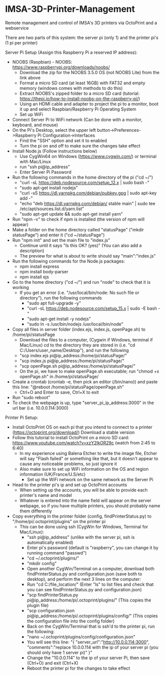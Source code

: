 # IMSA-3D-Printer-Management
Remote management and control of IMSA's 3D printers via OctoPrint and a webservice

There are two parts of this system: the server pi (only 1) and the printer pi's (1 pi per printer)

Server Pi Setup (Assign this Raspberry Pi a reserved IP address):

* NOOBS (Raspbian) - NOOBS: https://www.raspberrypi.org/downloads/noobs/
  - Download the zip for the NOOBS 3.5.0 OS (not NOOBS Lite) from the link above
  - Format a micro SD card (at least 16GB) with FAT32 and empty memory (windows comes with methods to do this)
  - Extract NOOBS's zipped folder to a micro SD card (tutorial: https://thepi.io/how-to-install-noobs-on-the-raspberry-pi/)
  - Using an HDMI cable and adapter to project the pi to a monitor, boot it up and select Raspbian/Raspberry Pi Operating System
  - Set up WiFi
* Connect Server Pi to WiFi network (Can be done with a monitor, keyboard, and mouse)
* On the Pi's Desktop, select the upper left button->Preferences->Raspberry Pi Configuration->Interfaces
  - Find the "SSH" option and set it to enabled
  - Turn the pi on and off to make sure the changes take effect 
* Install Node.js (Follow instructions below)
  - Use CygWin64 on Windows (https://www.cygwin.com/) or terminal with Mac/Linux
  - run "ssh pi@ip_address"
  - Enter Server Pi Password
* Run the following commands in the home directory of the pi ("cd ~/")
  - "curl -sL https://deb.nodesource.com/setup_12.x | sudo bash -"
  - "sudo apt-get install nodejs"
  - "curl -sS https://dl.yarnpkg.com/debian/pubkey.gpg | sudo apt-key add -"
  - "echo "deb https://dl.yarnpkg.com/debian/ stable main" | sudo tee /etc/apt/sources.list.d/yarn.list"
  - "sudo apt-get update && sudo apt-get install yarn"
* Run "npm -v" to check if npm is installed (the version of npm will appear)
* Make a folder on the home directory called "statusPage" ("mkdir statusPage") and enter it ("cd ~/statusPage")
* Run "npm init" and set the main file to "index.js"
  - Continue until it says "Is this OK? (yes)" (You can also add a description)
  - The preview for what is about to write should say "main":"index.js"
* Run the following commands for the Node.js packages: 
  - npm install express
  - npm install body-parser
  - npm install ejs
* Go to the home directory ("cd ~/") and run "node" to check that it is working
  - If you get an error (i.e. "/usr/local/bin/node: No such file or directory"), run the following commands
    - "sudo apt full-upgrade -y"
    - "curl -sL https://deb.nodesource.com/setup_15.x | sudo -E bash -"
    - "sudo apt-get install -y nodejs"
    - "sudo ln -s /usr/bin/nodejs /usr/local/bin/node"
* Copy all files in server folder (index.ejs, index.js, openPage.sh) to /home/pi/statusPage
  - Download the files to a computer, (Cygwin if Windows, terminal if Mac/Linux) cd to the directory they are stored in (i.e. "cd C:/Users/user_name/Desktop"), and run the following
  - "scp index.ejs pi@ip_address:/home/pi/statusPage/"
  - "scp index.js pi@ip_address:/home/pi/statusPage/"
  - "scp openPage.sh pi@ip_address:/home/pi/statusPage/"
  - On the pi, we have to make openPage.sh executable; run "chmod +x openPage.sh" in /home/pi/statusPage/
* Create a crontab (crontab -e, then pick an editor (/bin/nano)) and paste this line: "@reboot /home/pi/statusPage/openPage.sh"
  - Ctrl+O and Enter to save, Ctrl+X to exit
* Run "sudo reboot"
* To check the webpage is up, type "server_pi_ip_address:3000" in the url bar (i.e. 10.0.0.114:3000)

Printer Pi Setup:

* Install OctoPrint OS on each pi that you intend to connect to a printer (https://octoprint.org/download/) Download a stable version
* Follow this tutorial to install OctoPrint on a micro SD card: https://www.youtube.com/watch?v=xzY2lkOR29c (watch from 2:45 to 6:40)
  - In my experience using Balena Etcher to write the image file, Etcher will say "Flash failed" or something like that, but it doesn't appear to cause any noticeable problems, so just ignore it
  - Also make sure to set up WiFi information on the OS and region information (UK/France/U.S/etc)
    - Set up the WiFi network on the same network as the Server Pi
* Head to the printer pi's ip and set up OctoPrint accounts
  - When setting up the accounts, you will be able to provide each printer's name and model
  - Whatever is entered into the name field will appear on the server webpage, so if you have multiple printers, you should probably name them differently
* Copy everything in the printer folder (config, findPrinterStatus.py) to "/home/pi/.octoprint/plugins" on the printer pi
  - This can be done using ssh (CygWin for Windows, Terminal for Mac/Linux):
    - "ssh pi@ip_address" (unlike with the server pi, ssh is automatically enabled)
    - Enter pi's password (default is "raspberry", you can change it by running command "passwd")
    - "cd ~/.octoprint/plugins/"
    - "mkdir config"
    - Open another CygWin/Terminal on a computer, download both findPrinterStatus.py and configuration.json (save both to desktop), and perform the next 3 lines on the computer:
    - Run "cd C:/file_location/" (Enter "ls" to list files and check that you can see findPrinterStatus.py and configuration.json)
    - "scp findPrinterStatus.py pi@ip_address:/home/pi/.octoprint/plugins/" (This copies the plugin file)
    - "scp configuration.json pi@ip_address:/home/pi/.octoprint/plugins/config/" (This copies the configuration file into the config folder)
    - Back on the CygWin/Terminal that is ssh'd to the printer pi, run the following:
    - "nano ~/.octoprint/plugins/config/configuration.json"
    - You will see this line: "{ "server_url":"http://10.0.0.114:3000", "comments":"replace 10.0.0.114 with the ip of your server pi (you should only have 1 server pi)" }"
    - Change the "10.0.0.114" to the ip of your server Pi, then save (Ctrl+O) and exit (Ctrl+X)
    - Reboot the printer pi for the changes to take effect

